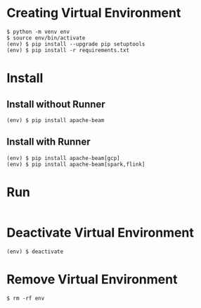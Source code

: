 # Creating Virtual Environment
```
$ python -m venv env
$ source env/bin/activate
(env) $ pip install --upgrade pip setuptools
(env) $ pip install -r requirements.txt
```

# Install
## Install without Runner
```
(env) $ pip install apache-beam
```

## Install with Runner
```
(env) $ pip install apache-beam[gcp]
(env) $ pip install apache-beam[spark,flink]
```

# Run
```

```

# Deactivate Virtual Environment
```
(env) $ deactivate
```

# Remove Virtual Environment
```
$ rm -rf env
```